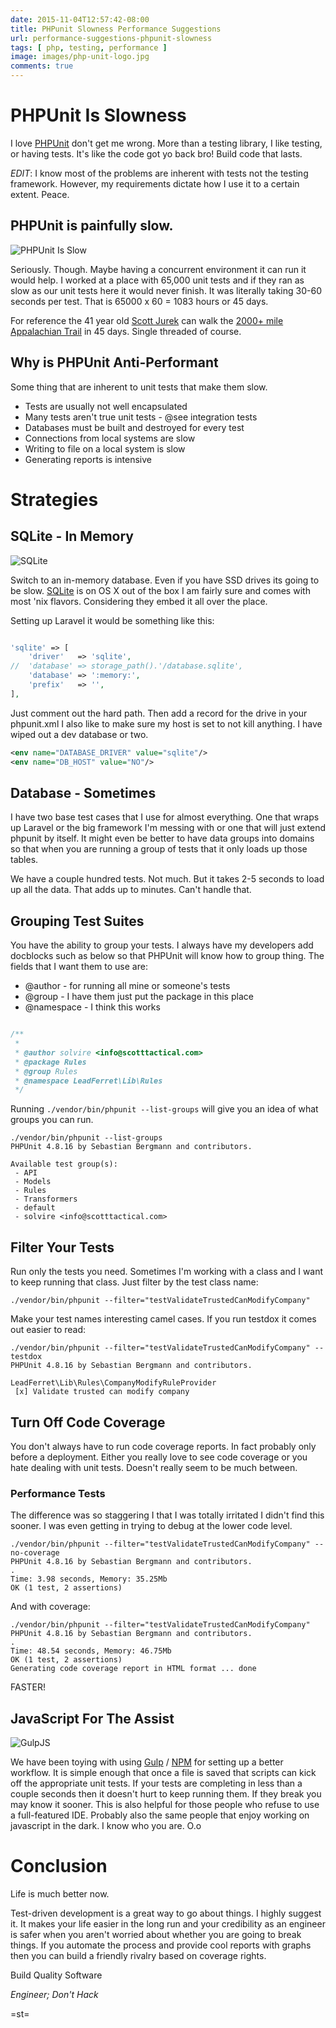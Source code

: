 ```yaml
---
date: 2015-11-04T12:57:42-08:00
title: PHPunit Slowness Performance Suggestions
url: performance-suggestions-phpunit-slowness
tags: [ php, testing, performance ]
image: images/php-unit-logo.jpg
comments: true
---
```


# PHPUnit Is Slowness

I love [PHPUnit](https://phpunit.de/) don't get me wrong. More than a testing library, I like testing, or having tests. It's like the code got yo back bro! Build code that lasts.

_EDIT_: I know most of the problems are inherent with tests not the testing framework.  However, my requirements dictate how I use it to a certain extent.  Peace.

## PHPUnit is painfully slow.

![PHPUnit Is Slow](/images/turtle-speed.jpg)

Seriously. Though. Maybe having a concurrent environment it can run it would help. I worked at a place with 65,000 unit tests and if they ran as slow as our unit tests here it would never finish. It was literally taking 30-60 seconds per test. That is 65000 x 60 = 1083 hours or 45 days.

For reference the 41 year old [Scott Jurek](http://www.npr.org/sections/thetwo-way/2015/07/13/422610986/ultramarathoner-finishes-the-appalachian-trail-in-record-time) can walk the [2000+ mile Appalachian Trail](http://www.nps.gov/appa/index.htm) in 45 days. Single threaded of course.

## Why is PHPUnit Anti-Performant


Some thing that are inherent to unit tests that make them slow.

- Tests are usually not well encapsulated
- Many tests aren't true unit tests - @see integration tests
- Databases must be built and destroyed for every test
- Connections from local systems are slow
- Writing to file on a local system is slow
- Generating reports is intensive

# Strategies

## SQLite - In Memory

![SQLite](/images/sqlite.gif)

Switch to an in-memory database. Even if you have SSD drives its going to be slow. [SQLite](https://www.sqlite.org/) is on OS X out of the box I am fairly sure and comes with most 'nix flavors. Considering they embed it all over the place.

Setting up Laravel it would be something like this:

```php

'sqlite' => [
    'driver'   => 'sqlite',
//  'database' => storage_path().'/database.sqlite',
    'database' => ':memory:',
    'prefix'   => '',
],
```
Just comment out the hard path.
Then add a record for the drive in your phpunit.xml
I also like to make sure my host is set to not kill anything. I have wiped out a dev database or two.  

```xml
<env name="DATABASE_DRIVER" value="sqlite"/>
<env name="DB_HOST" value="NO"/>
```

## Database - Sometimes

I have two base test cases that I use for almost everything. One that wraps up Laravel or the big framework I'm messing with or one that will just extend phpunit by itself.  It might even be better to have data groups into domains so that when you are running a group of tests that it only loads up those tables.

We have a couple hundred tests. Not much.  But it takes 2-5 seconds to load up all the data. That adds up to minutes.  Can't handle that.

## Grouping Test Suites

You have the ability to group your tests. I always have my developers add docblocks such as below so that PHPUnit will know how to group thing. The fields that I want them to use are:

- @author - for running all mine or someone's tests
- @group - I have them just put the package in this place
- @namespace - I think this works

```php

/**
 *
 * @author solvire <info@scotttactical.com>
 * @package Rules
 * @group Rules
 * @namespace LeadFerret\Lib\Rules
 */
 ```

Running `./vendor/bin/phpunit --list-groups` will give you an idea of what groups you can run.

```
./vendor/bin/phpunit --list-groups
PHPUnit 4.8.16 by Sebastian Bergmann and contributors.

Available test group(s):
 - API
 - Models
 - Rules
 - Transformers
 - default
 - solvire <info@scotttactical.com>

```

## Filter Your Tests

Run only the tests you need. Sometimes I'm working with a class and I want to keep running that class.  Just filter by the test class name:

`./vendor/bin/phpunit --filter="testValidateTrustedCanModifyCompany" `

Make your test names interesting camel cases. If you run testdox it comes out easier to read:

```
./vendor/bin/phpunit --filter="testValidateTrustedCanModifyCompany" --testdox
PHPUnit 4.8.16 by Sebastian Bergmann and contributors.

LeadFerret\Lib\Rules\CompanyModifyRuleProvider
 [x] Validate trusted can modify company

```

## Turn Off Code Coverage

You don't always have to run code coverage reports. In fact probably only before a deployment. Either you really love to see code coverage or you hate dealing with unit tests.  Doesn't really seem to be much between.  

### Performance Tests

The difference was so staggering I that I was totally irritated I didn't find this sooner. I was even getting in trying to debug at the lower code level.  

```
./vendor/bin/phpunit --filter="testValidateTrustedCanModifyCompany" --no-coverage
PHPUnit 4.8.16 by Sebastian Bergmann and contributors.
.
Time: 3.98 seconds, Memory: 35.25Mb
OK (1 test, 2 assertions)
```

And with coverage:

```
./vendor/bin/phpunit --filter="testValidateTrustedCanModifyCompany"
PHPUnit 4.8.16 by Sebastian Bergmann and contributors.
.
Time: 48.54 seconds, Memory: 46.75Mb
OK (1 test, 2 assertions)
Generating code coverage report in HTML format ... done
```

FASTER!

## JavaScript For The Assist

![GulpJS](/images/gulp.png)

We have been toying with using [Gulp](http://gulpjs.com/) / [NPM](https://www.npmjs.com/) for setting up a better workflow.  It is simple enough that once a file is saved that scripts can kick off the appropriate unit tests. If your tests are completing in less than a couple seconds then it doesn't hurt to keep running them. If they break you may know it sooner.  This is also helpful for those people who refuse to use a full-featured IDE.  Probably also the same people that enjoy working on javascript in the dark.  I know who you are. O.o


# Conclusion

Life is much better now.

Test-driven development is a great way to go about things.  I highly suggest it. It makes your life easier in the long run and your credibility as an engineer is safer when you aren't worried about whether you are going to break things. If you automate the process and provide cool reports with graphs then you can build a friendly rivalry based on coverage rights.


Build Quality Software

_Engineer; Don't Hack_


=st=
